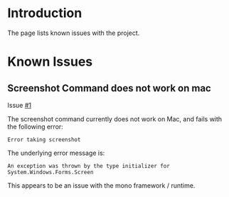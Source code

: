 # Introduction #

The page lists known issues with the project.

# Known Issues #

## Screenshot Command does not work on mac ##

Issue [#1](http://code.google.com/p/commandproxy/issues/detail?id=1)

The screenshot command currently does not work on Mac, and fails with the following error:

`Error taking screenshot`

The underlying error message is:

`An exception was thrown by the type initializer for System.Windows.Forms.Screen`

This appears to be an issue with the mono framework /  runtime.